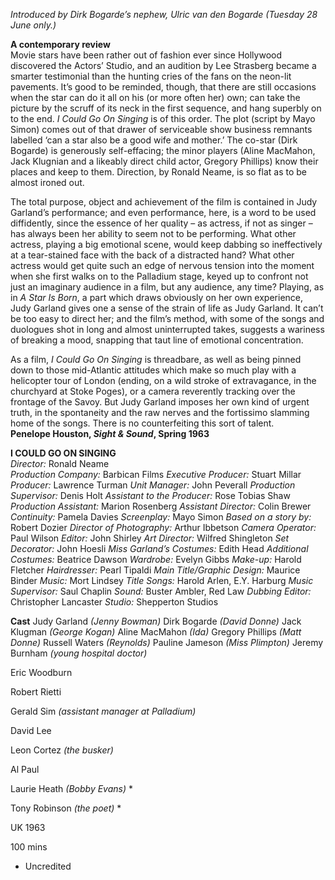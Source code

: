 
_Introduced by Dirk Bogarde’s nephew, Ulric van den Bogarde (Tuesday 28 June only.)_  

**A contemporary review**  
Movie stars have been rather out of fashion ever since Hollywood discovered the Actors’ Studio, and an audition by Lee Strasberg became a smarter testimonial than the hunting cries of the fans on the neon-lit pavements. It’s good to be reminded, though, that there are still occasions when the star can do it all on his (or more often her) own; can take the picture by the scruff of its neck in the first sequence, and hang superbly on to the end. _I Could Go On Singing_ is of this order. The plot (script by Mayo Simon) comes out of that drawer of serviceable show business remnants labelled ‘can a star also be a good wife and mother.’ The co-star (Dirk Bogarde) is generously self-effacing; the minor players (Aline MacMahon, Jack Klugnian and a likeably direct child actor, Gregory Phillips) know their places and keep to them. Direction, by Ronald Neame, is so flat as to be almost ironed out.

The total purpose, object and achievement of the film is contained in Judy Garland’s performance; and even performance, here, is a word to be used diffidently, since the essence of her quality – as actress, if not as singer – has always been her ability to seem not to be performing. What other actress, playing a big emotional scene, would keep dabbing so ineffectively at a tear-stained face with the back of a distracted hand? What other actress would get quite such an edge of nervous tension into the moment when she first walks on to the Palladium stage, keyed up to confront not just an imaginary audience in a film, but any audience, any time? Playing, as in _A Star Is Born_, a part which draws obviously on her own experience, Judy Garland gives one a sense of the strain of life as Judy Garland. It can’t be too easy to direct her; and the film’s method, with some of the songs and duologues shot in long and almost uninterrupted takes, suggests a wariness of breaking a mood, snapping that taut line of emotional concentration.

As a film, _I Could Go On Singing_ is threadbare, as well as being pinned down to those mid-Atlantic attitudes which make so much play with a helicopter tour of London (ending, on a wild stroke of extravagance, in the churchyard at Stoke Poges), or a camera reverently tracking over the frontage of the Savoy. But Judy Garland imposes her own kind of urgent truth, in the spontaneity and the raw nerves and the fortissimo slamming home of the songs. There is no counterfeiting this sort of talent.  
**Penelope Houston, _Sight & Sound_, Spring 1963**  

**I COULD GO ON SINGING**  
_Director:_ Ronald Neame  
_Production Company:_ Barbican Films
_Executive Producer:_ Stuart Millar
_Producer:_ Lawrence Turman
_Unit Manager:_ John Peverall
_Production Supervisor:_ Denis Holt
_Assistant to the Producer:_ Rose Tobias Shaw
_Production Assistant:_ Marion Rosenberg
_Assistant Director:_ Colin Brewer
_Continuity:_ Pamela Davies
_Screenplay:_ Mayo Simon
_Based on a story by:_ Robert Dozier
_Director of Photography:_ Arthur Ibbetson
_Camera Operator:_ Paul Wilson
_Editor:_ John Shirley
_Art Director:_ Wilfred Shingleton
_Set Decorator:_ John Hoesli
_Miss Garland’s Costumes:_ Edith Head
_Additional Costumes:_ Beatrice Dawson
_Wardrobe:_ Evelyn Gibbs
_Make-up:_ Harold Fletcher
_Hairdresser:_ Pearl Tipaldi
_Main Title/Graphic Design:_ Maurice Binder
_Music:_ Mort Lindsey
_Title Songs:_ Harold Arlen, E.Y. Harburg
_Music Supervisor:_ Saul Chaplin
_Sound:_ Buster Ambler, Red Law
_Dubbing Editor:_ Christopher Lancaster
_Studio:_ Shepperton Studios

**Cast**
Judy Garland _(Jenny Bowman)_
Dirk Bogarde _(David Donne)_
Jack Klugman _(George Kogan)_
Aline MacMahon _(Ida)_
Gregory Phillips _(Matt Donne)_
Russell Waters _(Reynolds)_
Pauline Jameson _(Miss Plimpton)_
Jeremy Burnham _(young hospital doctor)_

Eric Woodburn

Robert Rietti

Gerald Sim _(assistant manager at Palladium)_

David Lee

Leon Cortez _(the busker)_

Al Paul

Laurie Heath _(Bobby Evans)_ *

Tony Robinson _(the poet)_ *

UK 1963

100 mins
* Uncredited
<!--stackedit_data:
eyJoaXN0b3J5IjpbMTE3NDU4MjM0NCwxMTU0MDQ4ODk0LC0xMj
EyNzk5OTFdfQ==
-->